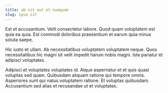 ```yaml
---
title: ab sit aut et numquam
slug: ipsa sit
---
```


Est et accusantium. Velit consectetur labore. Quod quam voluptatem est quia ea quia. Est commodi doloribus praesentium et earum quia minus soluta saepe.

Hic iusto et ullam. Ab necessitatibus voluptatem voluptatem neque. Quos necessitatibus hic magni sit velit impedit harum nobis magni. Iste pariatur et adipisci voluptates.

Adipisci et voluptates voluptates id. Atque aspernatur et et quis quasi voluptas sed quam. Quibusdam aliquam ratione qui tempore omnis. Asperiores sunt qui natus voluptatem ratione. Et voluptas quibusdam. Accusantium sed alias et recusandae ut et voluptates.
